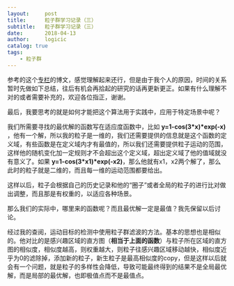 ```yaml
---
layout:     post
title:      粒子群学习记录（三）
subtitle:   粒子群学习记录（三）
date:       2018-04-13
author:     logicic
catalog: true
tags:
    - 粒子群
---
```




参考的这个[专栏](https://blog.csdn.net/niuyongjie/article/details/1569671)的博文，感觉理解起来还行，但是由于我个人的原因，时间的关系暂时先做如下总结，往后有机会再拾起的研究的话再更新更正。如果有什么理解不对的或者需要补充的，欢迎各位指正，谢谢。

最后，我要思考的就是如何才能把这个算法用于实践中，应用于特定场景中呢？

我们所需要寻找的最优解的函数写在适应度函数中，比如 **y=1-cos(3\*x)\*exp(-x)** ，他有一个解，所以我的粒子是一维的，我们还需要提供的信息就是这个函数的定义域，有些函数是在定义域内才有最值的，所以我们还需要提供粒子运动的范围，这样他的随机变化加一定规则才不会超出这个定义域，超出定义域了他的值域就没有意义了。如果 **y=1-cos(3\*x1)\*exp(-x2)**，那么他就有x1，x2两个解了，那么此时的粒子就是二维的，而且每一维的运动范围都要给出。

这样以后，粒子会根据自己的历史记录和他的“圈子”或者全局的粒子的进行比对做出调整，而且那是有权重的，以适应各种场景。

那么我们的实际中，哪里来的函数呢？而且最优解一定是最值？我先保留以后讨论。

经过我的查阅，运动目标的检测中使用粒子群滤波的方法。基本的思想也是相似的。他对比的是感兴趣区域的直方图（**相当于上面的函数**）与粒子所在区域的直方图的相似度，相似度越高，则权重越大，则粒子往感兴趣区域移动越快，相似度近乎为0的滤除掉，添加新的粒子，新生粒子是最高相似度的copy，但是这样以后就会有一个问题，就是粒子的多样性会降低，导致可能最终得到的结果不是全局最优解，而是局部的最优解，也即极值点而不是最值点。